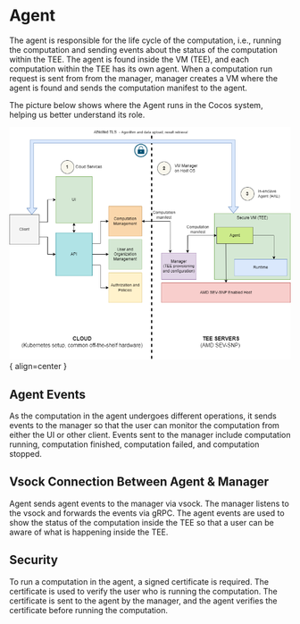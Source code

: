 # Agent

The agent is responsible for the life cycle of the computation, i.e., running the computation and sending events about the status of the computation within the TEE. The agent is found inside the VM (TEE), and each computation within the TEE has its own agent. When a computation run request is sent from from the manager, manager creates a VM where the agent is found and sends the computation manifest to the agent. 

The picture below shows where the Agent runs in the Cocos system, helping us better understand its role.

![Cocos AI Arhitecture](./img/CoCoS_Architecture.png){ align=center }

## Agent Events

As the computation in the agent undergoes different operations, it sends events to the manager so that the user can monitor the computation from either the UI or other client. Events sent to the manager include computation running, computation finished, computation failed, and computation stopped.

## Vsock Connection Between Agent & Manager

Agent sends agent events to the manager via vsock. The manager listens to the vsock and forwards the events via gRPC. The agent events are used to show the status of the computation inside the TEE so that a user can be aware of what is happening inside the TEE.

## Security

To run a computation in the agent, a signed certificate is required. The certificate is used to verify the user who is running the computation. The certificate is sent to the agent by the manager, and the agent verifies the certificate before running the computation.
